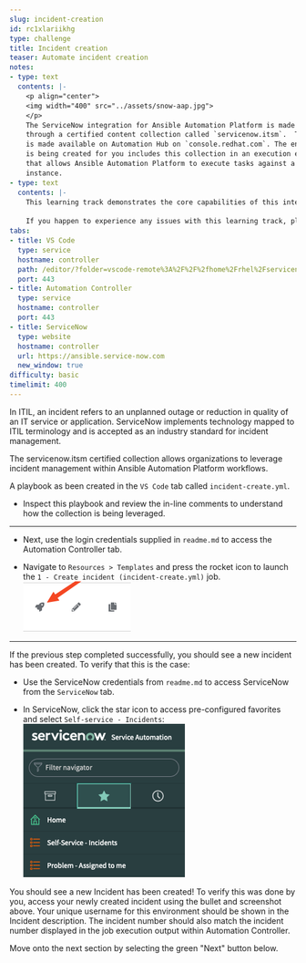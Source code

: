 ```yaml
---
slug: incident-creation
id: rc1xlariikhg
type: challenge
title: Incident creation
teaser: Automate incident creation
notes:
- type: text
  contents: |-
    <p align="center">
    <img width="400" src="../assets/snow-aap.jpg">
    </p>
    The ServiceNow integration for Ansible Automation Platform is made possible
    through a certified content collection called `servicenow.itsm`.  This collection
    is made available on Automation Hub on `console.redhat.com`. The environment that
    is being created for you includes this collection in an execution environment
    that allows Ansible Automation Platform to execute tasks against a ServiceNow
    instance.
- type: text
  contents: |-
    This learning track demonstrates the core capabilities of this integration.

    If you happen to experience any issues with this learning track, please create a new issue on the Github page for this project: https://github.com/ansible/instruqt/issues
tabs:
- title: VS Code
  type: service
  hostname: controller
  path: /editor/?folder=vscode-remote%3A%2F%2F%2fhome%2Frhel%2Fservicenow_project
  port: 443
- title: Automation Controller
  type: service
  hostname: controller
  port: 443
- title: ServiceNow
  type: website
  hostname: controller
  url: https://ansible.service-now.com
  new_window: true
difficulty: basic
timelimit: 400
---
```

In ITIL, an incident refers to an unplanned outage or reduction in quality of an IT service or application. ServiceNow implements technology mapped to ITIL terminology and is accepted as an industry standard for incident management.

The servicenow.itsm certified collection allows organizations to leverage incident management within Ansible Automation Platform workflows.

A playbook as been created in the `VS Code` tab called `incident-create.yml`.
- Inspect this playbook and review the in-line comments to understand how the collection is being leveraged.
---

- Next, use the login credentials supplied in `readme.md` to access the Automation Controller tab.

- Navigate to `Resources > Templates` and press the rocket icon to launch the `1 - Create incident (incident-create.yml)` job.
![launch job icon](../assets/launch-icon.png)

---

If the previous step completed successfully, you should see a new incident has been created. To verify that this is the case:
- Use the ServiceNow credentials from `readme.md` to access ServiceNow from the `ServiceNow` tab.

- In ServiceNow, click the star icon to access pre-configured favorites and select `Self-service - Incidents`:
![servicenow screenshot](../assets/snow-star.png)


You should see a new Incident has been created! To verify this was done by you, access your newly created incident using the bullet and screenshot above. Your unique username for this environment should be shown in the Incident description. The incident number should also match the incident number displayed in the job execution output within Automation Controller.

Move onto the next section by selecting the green "Next" button below.